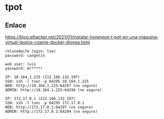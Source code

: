 # tpot

## Enlace

https://blog.elhacker.net/2021/01/instalar-honeypot-t-pot-en-una-maquina-virtual-tpotce-cowrie-docker-dionea.html

```
relaxedwife login: tsec
password: cangetin
```

```
web user: luis
password: m******
```

```
IP: 10.164.1.225 (212.166.132.197)
SSH: ssh -l tsec -p 64295 10.164.1.225
WEB: http://10.164.1.225:64297 (no seguro)
ADMIN: http://10.164.1.225:64294 (no seguro)
```

```
IP: 172.17.0.1 (212.166.132.197)
SSH: ssh -l tsec -p 64295 172.17.0.1
WEB: http://172.17.0.1:64297 (no seguro)
ADMIN: http://172.17.0.1:64294 (no seguro)
```
